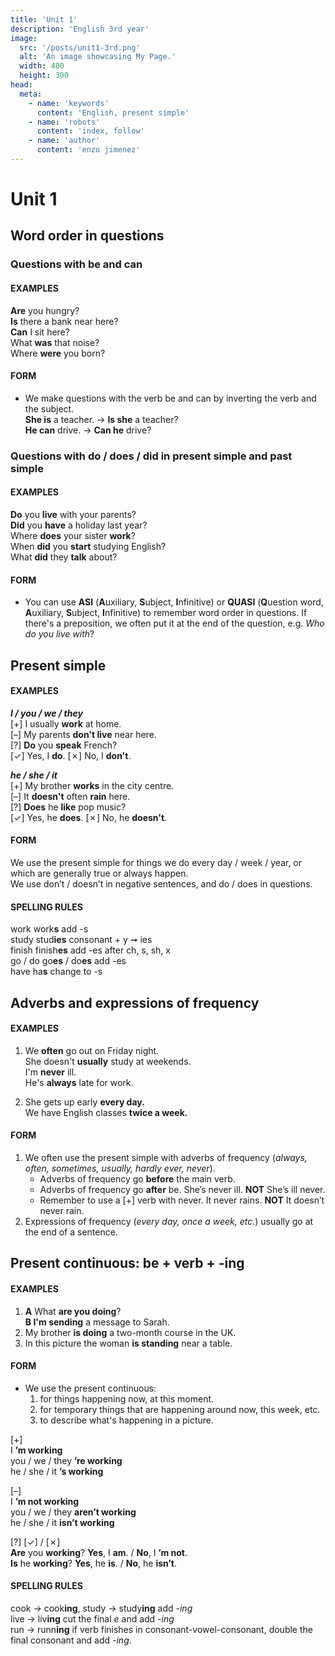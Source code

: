 ```yaml
---
title: 'Unit 1'
description: 'English 3rd year'
image:
  src: '/posts/unit1-3rd.png'
  alt: 'An image showcasing My Page.'
  width: 400
  height: 300
head:
  meta:
    - name: 'keywords'
      content: 'English, present simple'
    - name: 'robots'
      content: 'index, follow'
    - name: 'author'
      content: 'enzo jimenez'
---
```

# Unit 1

## Word order in questions

### Questions with be and can

#### EXAMPLES  
**Are** you hungry?  
**Is** there a bank near here?  
**Can** I sit here?  
What **was** that noise?  
Where **were** you born?

#### FORM  
- We make questions with the verb be and can by inverting the verb and the subject.  
**She is** a teacher. → **Is she** a teacher?  
**He can** drive. → **Can he** drive?  

### Questions with do / does / did in present simple and past simple

#### EXAMPLES  
**Do** you **live** with your parents?  
**Did** you **have** a holiday last year?  
Where **does** your sister **work**?  
When **did** you **start** studying English?  
What **did** they **talk** about?  

#### FORM  
- You can use **ASI** (**A**uxiliary, **S**ubject, **I**nfinitive) or **QUASI** (**Q**uestion word, **A**uxiliary, **S**ubject, 
**I**nfinitive) to remember word order in questions. If there's a preposition, we often put it at the end of the question, 
e.g. _Who do you live with_?  

## Present simple

#### EXAMPLES
**_I / you / we / they_**                 
\[+\]  I usually **work** at home.   
\[–\]  My parents **don't live** near here.  
\[?\]  **Do** you **speak** French?  
\[✓\]  Yes, I **do**. \[✗\] No, I **don't**.  

**_he / she / it_**  
\[+\]  My brother **works** in the city centre.  
\[–\]  It **doesn't** often **rain** here.  
\[?\]  **Does** he **like** pop music?  
\[✓\]  Yes, he **does**. \[✗\] No, he **doesn't**.  

#### FORM
We use the present simple for things we do every day / week / year, or which are generally true or always happen.  
We use don’t / doesn’t in negative sentences, and do / does in questions.  

#### SPELLING RULES
work   work**s**   add -s  
study   stud**ies**   consonant + y ➞ ies  
finish   finish**es**   add -es after ch, s, sh, x  
go / do   go**es** / do**es**   add -es  
have   ha**s**   change to -s  

## Adverbs and expressions of frequency

#### EXAMPLES
1. We **often** go out on Friday night.  
  She doesn't **usually** study at weekends.  
  I'm **never** ill.  
  He's **always** late for work.  

2. She gets up early **every day.**  
  We have English classes **twice a week.**  

#### FORM
1. We often use the present simple with adverbs of frequency (_always, often, sometimes, usually, hardly ever, never_). 
    - Adverbs of frequency go **before** the main verb. 
    - Adverbs of frequency go **after** be. She’s never ill. **NOT** She’s ill never. 
    - Remember to use a \[+\] verb with never. It never rains. **NOT** It doesn’t never rain. 
2. Expressions of frequency (_every day, once a week, etc._) usually go at the end of a sentence.  

## Present continuous: be + verb + -ing

#### EXAMPLES
1. **A** What **are you doing**?  
  **B I'm sending** a message to Sarah.  
2. My brother **is doing** a two-month course in the UK.  
3. In this picture the woman **is standing** near a table.  

#### FORM
- We use the present continuous:  
  1. for things happening now, at this moment.  
  2. for temporary things that are happening around now, this week, etc.  
  3. to describe what's happening in a picture.  

\[+\]  
I **’m working**  
you / we / they **’re working**   
he / she / it **’s working**  

\[–\]  
I **’m not working**  
you / we / they **aren’t working**  
he / she / it **isn’t working**  

\[?\] \[✓\] / \[✗\]  
**Are** you **working**? **Yes**, I **am**. / **No**, I **’m not**.  
**Is** he **working**? **Yes**, he **is**. / **No**, he **isn’t**.  

#### SPELLING RULES
cook → cook**ing**, study → study**ing** add _-ing_  
live → liv**ing** cut the final _e_ and add _-ing_  
run → runn**ing** if verb finishes in consonant-vowel-consonant, double the final consonant and add _-ing_.